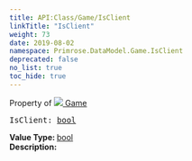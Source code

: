```yaml
---
title: API:Class/Game/IsClient
linkTitle: "IsClient"
weight: 73
date: 2019-08-02
namespace: Primrose.DataModel.Game.IsClient
deprecated: false
no_list: true
toc_hide: true
---
```

Property of <a href="/docs/api-reference/Class/Game"><img src="/icons/silk/primrose.png"/>&nbsp;Game</a>
<pre class="method-declaration">
IsClient: <a class="type" href="/docs/api-reference/System/Primitives#boolean">bool</a></pre>
<b>Value Type: </b>
<a class="type" href="/docs/api-reference/System/Primitives#boolean">bool</a>
<br/>
<b>Description: </b>